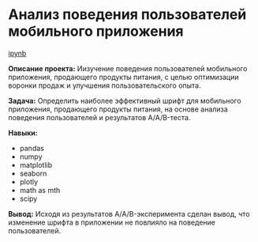 # Анализ поведения пользователей мобильного приложения

[ipynb](https://github.com/ElenaSofina/Portfolio/blob/main/проект_1/ААВ-тест.ipynb)

**Описание проекта:** Иизучение поведения пользователей мобильного приложения, продающего продукты питания, с целью оптимизации воронки продаж и улучшения пользовательского опыта.

**Задача:** Определить наиболее эффективный шрифт для мобильного приложения, продающего продукты питания, на основе анализа поведения пользователей и результатов A/A/B-теста.

**Навыки:**
- pandas
- numpy
- matplotlib
- seaborn
- plotly
- math as mth
- scipy

**Вывод:** Исходя из результатов A/A/B-эксперимента сделан вывод, что изменение шрифта в приложении не повлияло на поведение пользователей.
